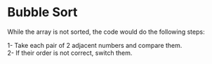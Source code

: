 # Bubble Sort

While the array is not sorted, the code would do the following steps:

1- Take each pair of 2 adjacent numbers and compare them.<br/>
2- If their order is not correct, switch them.